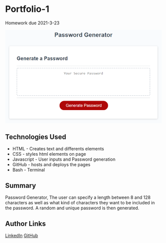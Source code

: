 # Portfolio-1
Homework due 2021-3-23

![Site](./Assets/Screenshot.png)

## Technologies Used
- HTML - Creates text and differents elements 
- CSS - styles html elements on page
- Javascript - User inputs and Password generation
- GitHub - hosts and deploys the pages
- Bash - Terminal

## Summary 
Password Generator,
The user can specify a length between 8 and 128 characters as well as what kind of characters they want to be included in the password.
A random and unique password is then generated.



## Author Links
[LinkedIn](https://www.linkedin.com/in/dcouzon/)
[GitHub](https://github.com/Dylancouzon)


